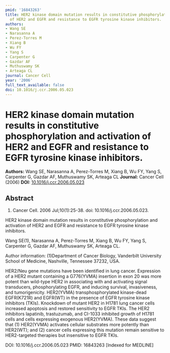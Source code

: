 ```yaml
---
pmid: '16843263'
title: HER2 kinase domain mutation results in constitutive phosphorylation and activation
  of HER2 and EGFR and resistance to EGFR tyrosine kinase inhibitors.
authors:
- Wang SE
- Narasanna A
- Perez-Torres M
- Xiang B
- Wu FY
- Yang S
- Carpenter G
- Gazdar AF
- Muthuswamy SK
- Arteaga CL
journal: Cancer Cell
year: '2006'
full_text_available: false
doi: 10.1016/j.ccr.2006.05.023
---
```


# HER2 kinase domain mutation results in constitutive phosphorylation and activation of HER2 and EGFR and resistance to EGFR tyrosine kinase inhibitors.
**Authors:** Wang SE, Narasanna A, Perez-Torres M, Xiang B, Wu FY, Yang S, Carpenter G, Gazdar AF, Muthuswamy SK, Arteaga CL
**Journal:** Cancer Cell (2006)
**DOI:** [10.1016/j.ccr.2006.05.023](https://doi.org/10.1016/j.ccr.2006.05.023)

## Abstract

1. Cancer Cell. 2006 Jul;10(1):25-38. doi: 10.1016/j.ccr.2006.05.023.

HER2 kinase domain mutation results in constitutive phosphorylation and 
activation of HER2 and EGFR and resistance to EGFR tyrosine kinase inhibitors.

Wang SE(1), Narasanna A, Perez-Torres M, Xiang B, Wu FY, Yang S, Carpenter G, 
Gazdar AF, Muthuswamy SK, Arteaga CL.

Author information:
(1)Department of Cancer Biology, Vanderbilt University School of Medicine, 
Nashville, Tennessee 37232, USA.

HER2/Neu gene mutations have been identified in lung cancer. Expression of a 
HER2 mutant containing a G776(YVMA) insertion in exon 20 was more potent than 
wild-type HER2 in associating with and activating signal transducers, 
phosphorylating EGFR, and inducing survival, invasiveness, and tumorigenicity. 
HER2(YVMA) transphosphorylated kinase-dead EGFR(K721R) and EGFR(WT) in the 
presence of EGFR tyrosine kinase inhibitors (TKIs). Knockdown of mutant HER2 in 
H1781 lung cancer cells increased apoptosis and restored sensitivity to EGFR 
TKIs. The HER2 inhibitors lapatinib, trastuzumab, and CI-1033 inhibited growth 
of H1781 cells and cells expressing exogenous HER2(YVMA). These data suggest 
that (1) HER2(YVMA) activates cellular substrates more potently than HER2(WT); 
and (2) cancer cells expressing this mutation remain sensitive to HER2-targeted 
therapies but insensitive to EGFR TKIs.

DOI: 10.1016/j.ccr.2006.05.023
PMID: 16843263 [Indexed for MEDLINE]
